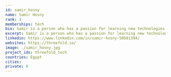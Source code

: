 ```yaml
---
id: samir_hosny
name: Samir Hosny
rank: 1
memberships: tech
bio: Samir is a person who has a passion for learning new technologies all the time, I got my Bachelor degree in Computer Science and then started working in the field of cloud computing since 5 years. I think that Threefold step in a place where no one go there before, touching the limits of technology and how it can help with the daily life actions of people.
excerpt: Samir is a person who has a passion for learning new technologies all the time.
linkedin: https://www.linkedin.com/in/samir-hosny-58b81394/
websites: https://threefold.io/
image: ./samir_hosny.jpg
project_ids: threefold_tech
countries: Egypt
cities: 
private: 0
---
```

